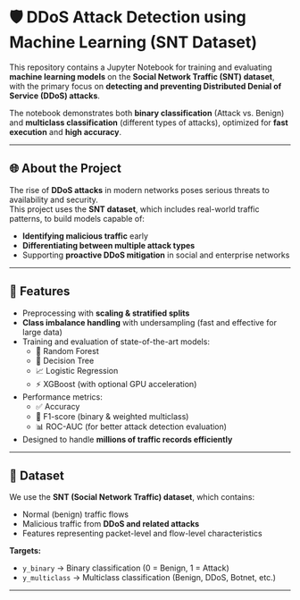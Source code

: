 # 🛡️ DDoS Attack Detection using Machine Learning (SNT Dataset)

This repository contains a Jupyter Notebook for training and evaluating **machine learning models** on the **Social Network Traffic (SNT) dataset**, with the primary focus on **detecting and preventing Distributed Denial of Service (DDoS) attacks**.  

The notebook demonstrates both **binary classification** (Attack vs. Benign) and **multiclass classification** (different types of attacks), optimized for **fast execution** and **high accuracy**.

---

## 🌐 About the Project  

The rise of **DDoS attacks** in modern networks poses serious threats to availability and security.  
This project uses the **SNT dataset**, which includes real-world traffic patterns, to build models capable of:  
- **Identifying malicious traffic** early  
- **Differentiating between multiple attack types**  
- Supporting **proactive DDoS mitigation** in social and enterprise networks  

---

## 🚀 Features  

- Preprocessing with **scaling & stratified splits**  
- **Class imbalance handling** with undersampling (fast and effective for large data)  
- Training and evaluation of state-of-the-art models:  
  - 🌲 Random Forest  
  - 🌳 Decision Tree  
  - 📈 Logistic Regression  
  - ⚡ XGBoost (with optional GPU acceleration)  
- Performance metrics:  
  - ✅ Accuracy  
  - 🎯 F1-score (binary & weighted multiclass)  
  - 📊 ROC-AUC (for better attack detection evaluation)  
- Designed to handle **millions of traffic records efficiently**  

---

## 📂 Dataset  

We use the **SNT (Social Network Traffic) dataset**, which contains:  
- Normal (benign) traffic flows  
- Malicious traffic from **DDoS and related attacks**  
- Features representing packet-level and flow-level characteristics  

**Targets:**  
- `y_binary` → Binary classification (0 = Benign, 1 = Attack)  
- `y_multiclass` → Multiclass classification (Benign, DDoS, Botnet, etc.)  

---

